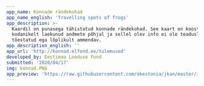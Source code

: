 ```yaml
---
app_name: Konnade rändekohad
app_name_english: 'Travelling spots of frogs'
app_description: >-
  Kaardil on punasega tähistatud konnade rändekohad. See kaart on koostatud
  kodanikelt laekunud andmete põhjal ja sellel olev info ei ole teaduslikult
  tõestatud ega lõplikult ammendav.
app_description_english: ''
app_url: 'http://konnad.elfond.ee/tulemused'
developed_by: Eestimaa Looduse Fond
submitted: '2020/04/17'
img: konnad.PNG
app_preview: 'https://raw.githubusercontent.com/okestonia/jkan/master/img/konnad.PNG'
---
```

